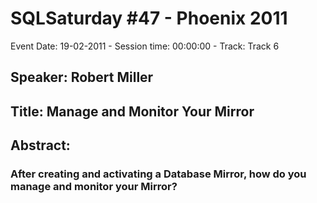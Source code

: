 # SQLSaturday #47 - Phoenix 2011
Event Date: 19-02-2011 - Session time: 00:00:00 - Track: Track 6
## Speaker: Robert Miller
## Title: Manage and Monitor Your Mirror
## Abstract:
### After creating and activating a Database Mirror, how do you manage and monitor your Mirror?
